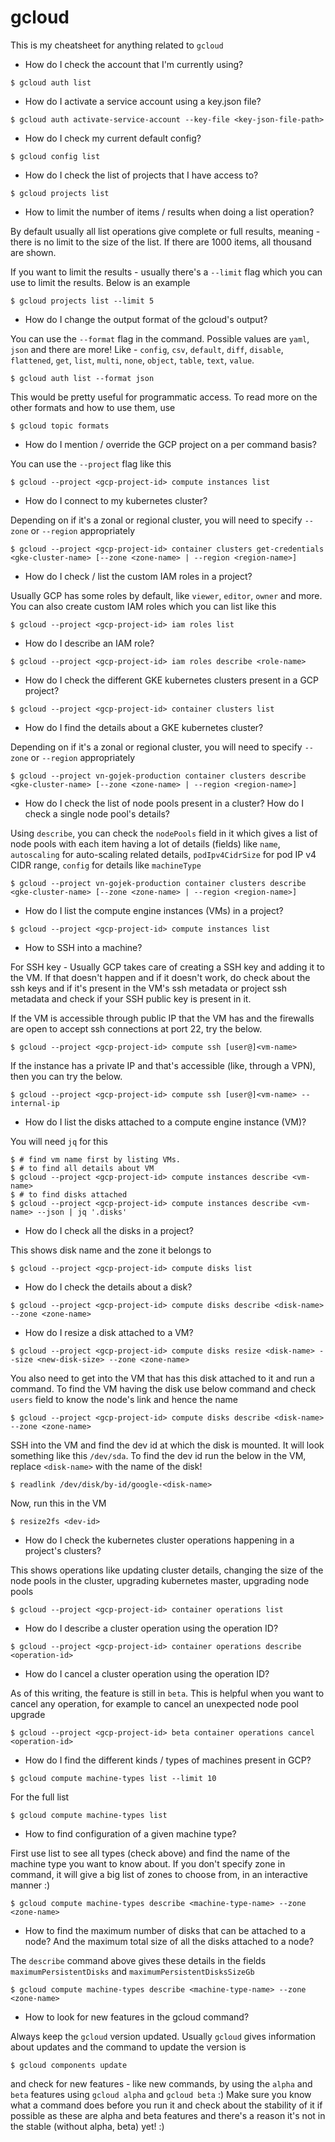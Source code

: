 # gcloud

This is my cheatsheet for anything related to `gcloud`

* How do I check the account that I'm currently using?

```
$ gcloud auth list
```

* How do I activate a service account using a key.json file?

```
$ gcloud auth activate-service-account --key-file <key-json-file-path>
```

* How do I check my current default config?

```
$ gcloud config list
```

* How do I check the list of projects that I have access to?

```
$ gcloud projects list
```

* How to limit the number of items / results when doing a list operation?

By default usually all list operations give complete or full results, meaning - there is
no limit to the size of the list. If there are 1000 items, all thousand are
shown.

If you want to limit the results - usually there's a `--limit` flag which you
can use to limit the results. Below is an example

```
$ gcloud projects list --limit 5
```

* How do I change the output format of the gcloud's output?

You can use the `--format` flag in the command. Possible values are `yaml`,
`json` and there are more! Like - `config`, `csv`, `default`, `diff`, `disable`,
`flattened`, `get`, `list`, `multi`, `none`, `object`, `table`, `text`, `value`.

```
$ gcloud auth list --format json
```

This would be pretty useful for programmatic access. To read more on the other
formats and how to use them, use

```
$ gcloud topic formats
```

* How do I mention / override the GCP project on a per command basis?

You can use the `--project` flag like this

```
$ gcloud --project <gcp-project-id> compute instances list
```

* How do I connect to my kubernetes cluster?

Depending on if it's a zonal or regional cluster, you will need to specify
`--zone` or `--region` appropriately

```
$ gcloud --project <gcp-project-id> container clusters get-credentials <gke-cluster-name> [--zone <zone-name> | --region <region-name>]
```

* How do I check / list the custom IAM roles in a project?

Usually GCP has some roles by default, like `viewer`, `editor`, `owner` and
more. You can also create custom IAM roles which you can list like this

```
$ gcloud --project <gcp-project-id> iam roles list
```

* How do I describe an IAM role?

```
$ gcloud --project <gcp-project-id> iam roles describe <role-name>
```

* How do I check the different GKE kubernetes clusters present in a GCP project?

```
$ gcloud --project <gcp-project-id> container clusters list
```

* How do I find the details about a GKE kubernetes cluster?

Depending on if it's a zonal or regional cluster, you will need to specify
`--zone` or `--region` appropriately

```
$ gcloud --project vn-gojek-production container clusters describe <gke-cluster-name> [--zone <zone-name> | --region <region-name>]
```

* How do I check the list of node pools present in a cluster? How do I check
a single node pool's details?

Using `describe`, you can check the `nodePools` field in it which gives a list
of node pools with each item having a lot of details (fields) like `name`,
`autoscaling` for auto-scaling related details, `podIpv4CidrSize` for pod IP v4
CIDR range, `config` for details like `machineType`

```
$ gcloud --project vn-gojek-production container clusters describe <gke-cluster-name> [--zone <zone-name> | --region <region-name>]
```

* How do I list the compute engine instances (VMs) in a project?

```
$ gcloud --project <gcp-project-id> compute instances list
```

* How to SSH into a machine?

For SSH key - Usually GCP takes care of creating a SSH key and adding it to the
VM. If that doesn't happen and if it doesn't work, do check about the ssh keys
and if it's present in the VM's ssh metadata or project ssh metadata and check
if your SSH public key is present in it.

If the VM is accessible through public IP that the VM has and the firewalls are
open to accept ssh connections at port 22, try the below.

```
$ gcloud --project <gcp-project-id> compute ssh [user@]<vm-name>
```

If the instance has a private IP and that's accessible (like, through a VPN),
then you can try the below.

```
$ gcloud --project <gcp-project-id> compute ssh [user@]<vm-name> --internal-ip
```

* How do I list the disks attached to a compute engine instance (VM)?

You will need `jq` for this

```
$ # find vm name first by listing VMs.
$ # to find all details about VM
$ gcloud --project <gcp-project-id> compute instances describe <vm-name>
$ # to find disks attached
$ gcloud --project <gcp-project-id> compute instances describe <vm-name> --json | jq '.disks'
```

* How do I check all the disks in a project?

This shows disk name and the zone it belongs to

```
$ gcloud --project <gcp-project-id> compute disks list
```

* How do I check the details about a disk?

```
$ gcloud --project <gcp-project-id> compute disks describe <disk-name> --zone <zone-name>
```

* How do I resize a disk attached to a VM?

```
$ gcloud --project <gcp-project-id> compute disks resize <disk-name> --size <new-disk-size> --zone <zone-name>
```

You also need to get into the VM that has this disk attached to it and run a command. To find the
VM having the disk use below command and check `users` field to know the node's link and hence
the name

```
$ gcloud --project <gcp-project-id> compute disks describe <disk-name> --zone <zone-name>
```

SSH into the VM and find the dev id at which the disk is mounted. It will look something like
this `/dev/sda`. To find the dev id run the below in the VM, replace `<disk-name>` with
the name of the disk!

```
$ readlink /dev/disk/by-id/google-<disk-name>
```

Now, run this in the VM

```
$ resize2fs <dev-id>
```

* How do I check the kubernetes cluster operations happening in a project's clusters?

This shows operations like updating cluster details, changing the size of the
node pools in the cluster, upgrading kubernetes master, upgrading node pools

```
$ gcloud --project <gcp-project-id> container operations list
```

* How do I describe a cluster operation using the operation ID?

```
$ gcloud --project <gcp-project-id> container operations describe <operation-id>
```

* How do I cancel a cluster operation using the operation ID?

As of this writing, the feature is still in `beta`. This is helpful when you
want to cancel any operation, for example to cancel an unexpected node pool
upgrade

```
$ gcloud --project <gcp-project-id> beta container operations cancel <operation-id>
```

* How do I find the different kinds / types of machines present in GCP?

```
$ gcloud compute machine-types list --limit 10
```

For the full list

```
$ gcloud compute machine-types list
```

* How to find configuration of a given machine type?

First use list to see all types (check above) and find the name of the machine
type you want to know about. If you don't specify zone in command, it will give a big list
of zones to choose from, in an interactive manner :)

```
$ gcloud compute machine-types describe <machine-type-name> --zone <zone-name>
```

* How to find the maximum number of disks that can be attached to a node? And
the maximum total size of all the disks attached to a node?

The `describe` command above gives these details in the fields
`maximumPersistentDisks` and `maximumPersistentDisksSizeGb`

```
$ gcloud compute machine-types describe <machine-type-name> --zone <zone-name>
```

* How to look for new features in the gcloud command?

Always keep the `gcloud` version updated. Usually `gcloud` gives information
about updates and the command to update the version is

```
$ gcloud components update
```

and check for new features - like new commands, by using the `alpha` and `beta`
features using `gcloud alpha` and `gcloud beta` :) Make sure you know what a
command does before you run it and check about the stability of it if possible
as these are alpha and beta features and there's a reason it's not in the
stable (without alpha, beta) yet! :)
